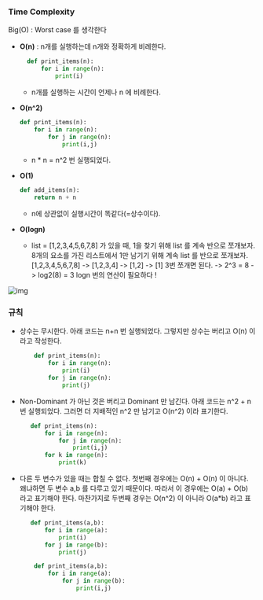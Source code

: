 ### Time Complexity

Big(O) : Worst case 를 생각한다 

- **O(n)** : n개를 실행하는데 n개와 정확하게 비례한다. 
  ```python
    def print_items(n):
        for i in range(n):
            print(i)
    ```
    - n개를 실행하는 시간이 언제나 n 에 비례한다. 
    
- **O(n^2)**
    ```python
    def print_items(n):
        for i in range(n):
            for j in range(n):
                print(i,j)
    ```
    - n * n = n^2 번 실행되었다. 

- **O(1)** 
    ```python
    def add_items(n):
        return n + n
    ```
    - n에 상관없이 실행시간이 똑같다(=상수이다).

- **O(logn)**
  - list = [1,2,3,4,5,6,7,8] 가 있을 때, 1을 찾기 위해 list 를 계속 반으로 쪼개보자. 8개의 요소를 가진 리스트에서 1만 남기기 위해 계속 list 를 반으로 쪼개보자. 
  [1,2,3,4,5,6,7,8] -> [1,2,3,4] -> [1,2] -> [1]
  3번 쪼개면 된다. -> 2^3 = 8 -> log2(8) = 3
  logn 번의 연산이 필요하다 !

![img](https://github.com/ddoddii/skills-for-DS/assets/95014836/290ae712-4efa-46c6-82e9-b3580b7e8b65)

### 규칙 

-  상수는 무시한다. 아래 코드는 n+n 번 실행되었다. 그렇지만 상수는 버리고 O(n) 이라고 작성한다. 
    ```python
        def print_items(n):
            for i in range(n):
                print(i)
            for j in range(n):
                print(j)
    ```

- Non-Dominant 가 아닌 것은 버리고 Dominant 만 남긴다. 아래 코드는 n^2 + n 번 실행되었다. 그러면 더 지배적인 n^2 만 남기고 O(n^2) 이라 표기한다.
     ```python
        def print_items(n):
            for i in range(n):
                for j in range(n):
                    print(i,j)
            for k in range(n):
                print(k)
    ```

- 다른 두 변수가 있을 때는 합칠 수 없다. 첫번째 경우에는 O(n) + O(n) 이 아니다. 왜냐하면 두 변수 a,b 를 다루고 있기 때문이다. 따라서 이 경우에는 O(a) + O(b) 라고 표기해야 한다. 마찬가지로 두번째 경우는 O(n^2) 이 아니라 O(a*b) 라고 표기해야 한다.
     ```python
        def print_items(a,b):
            for i in range(a):
                print(i)
            for j in range(b):
                print(j)
    ```
    ```python
        def print_items(a,b):
            for i in range(a):
                for j in range(b):
                    print(i,j)
    ```